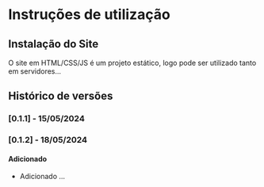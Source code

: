 # Instruções de utilização

## Instalação do Site

O site em HTML/CSS/JS é um projeto estático, logo pode ser utilizado tanto em servidores...

## Histórico de versões

### [0.1.1] - 15/05/2024
### [0.1.2] - 18/05/2024
#### Adicionado
- Adicionado ...
